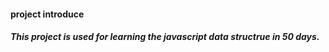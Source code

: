 #### project introduce
##### This project is used for learning the javascript data structrue in 50 days.